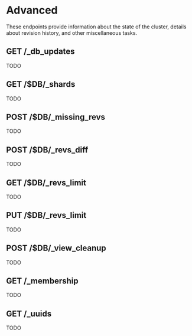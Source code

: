 # Advanced

These endpoints provide information about the state of the cluster, details about revision history, and other miscellaneous tasks.

## GET /_db_updates

TODO

## GET /$DB/_shards

TODO

## POST /$DB/_missing_revs

TODO

## POST /$DB/_revs_diff

TODO

## GET /$DB/_revs_limit

TODO

## PUT /$DB/_revs_limit

TODO

## POST /$DB/_view_cleanup

TODO

## GET /_membership

TODO

## GET /_uuids

TODO
